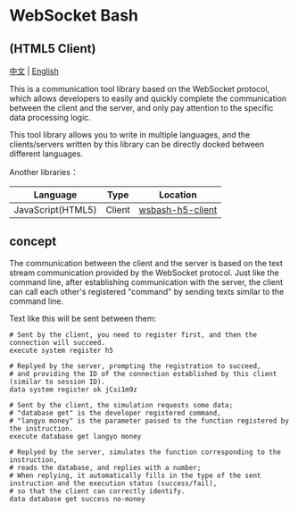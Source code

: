 # WebSocket Bash

## (HTML5 Client)

[中文](README.md) | [English](README_eng.md)

This is a communication tool library based on the WebSocket protocol, which allows developers to easily and quickly complete the communication between the client and the server, and only pay attention to the specific data processing logic.

This tool library allows you to write in multiple languages, and the clients/servers written by this library can be directly docked between different languages.

Another libraries：

| Language | Type | Location |
| :-: | :-: | :-: |
| JavaScript(HTML5) | Client | [wsbash-h5-client](https://github.com/mcbbs-developer/wsbash-h5-client) |

## concept

The communication between the client and the server is based on the text stream communication provided by the WebSocket protocol. Just like the command line, after establishing communication with the server, the client can call each other's registered "command" by sending texts similar to the command line.

Text like this will be sent between them:

```shell
# Sent by the client, you need to register first, and then the connection will succeed.
execute system register h5

# Replyed by the server, prompting the registration to succeed,
# and providing the ID of the connection established by this client (similar to session ID).
data system register ok jCsi1m9z

# Sent by the client, the simulation requests some data;
# "database get" is the developer registered command,
# "langyo money" is the parameter passed to the function registered by the instruction.
execute database get langyo money

# Replyed by the server, simulates the function corresponding to the instruction,
# reads the database, and replies with a number;
# When replying, it automatically fills in the type of the sent instruction and the execution status (success/fail),
# so that the client can correctly identify.
data database get success no-money
```
